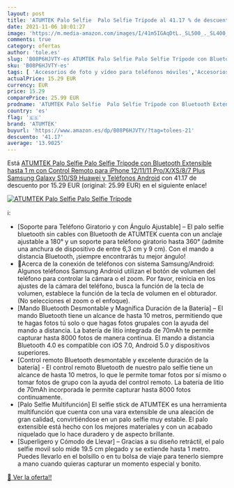 ```yaml
---
layout: post
title: 'ATUMTEK Palo Selfie  Palo Selfie Trípode al 41.17 % de descuento'
date: 2021-11-06 10:01:27
image: 'https://m.media-amazon.com/images/I/41m5IGAqDtL._SL500_._SL400_.jpg'
comments: true
category: ofertas
author: 'tole.es'
slug: 'B08P6HJVTY-es ATUMTEK Palo Selfie Palo Selfie Trípode con Bluetooth...'
sku: 'B08P6HJVTY-es'
tags: [ 'Accesorios de foto y vídeo para teléfonos móviles','Accesorios para móviles','Comunicación móvil y accesorios','Electrónica','Trípodes para teléfonos móviles','atumtek','iphone', ]
actualPrice: 15.29 EUR
currency: EUR
price: 15.29
comparePrice: 25.99 EUR
prodname: 'ATUMTEK Palo Selfie  Palo Selfie Trípode con Bluetooth Extensible hasta 1 m con Control Remoto para iPhone 12/11/11 Pro/X/XS/8/7 Plus  Samsung Galaxy S10/S9  Huawei y Teléfonos Android'
country: 'es'
flag: '🇪🇸'
brand: 'ATUMTEK'
buyurl: 'https://www.amazon.es/dp/B08P6HJVTY/?tag=tolees-21'
descuento: '41.17'
average: '13.9025'
---
```


Está [ATUMTEK Palo Selfie  Palo Selfie Trípode con Bluetooth Extensible hasta 1 m con Control Remoto para iPhone 12/11/11 Pro/X/XS/8/7 Plus  Samsung Galaxy S10/S9  Huawei y Teléfonos Android](https://www.amazon.es/dp/B08P6HJVTY/?tag=tolees-21) con 41.17 de descuento por 15.29 EUR (original: 25.99 EUR) en el siguiente enlace!

[![ATUMTEK Palo Selfie  Palo Selfie Trípode](https://m.media-amazon.com/images/I/41m5IGAqDtL._SL500_._SL400_.jpg)](https://www.amazon.es/dp/B08P6HJVTY/?tag=tolees-21)

ℹ️:

- [Soporte para Teléfono Giratorio y con Ángulo Ajustable] – El palo selfie bluetooth sin cables con Bluetooth de ATUMTEK cuenta con un anclaje ajustable a 180° y un soporte para teléfono giratorio hasta 360° (admite una anchura de dispositivo de entre 6,3 cm y 9 cm). Con el mando a distancia Bluetooth, ¡siempre encontrarás tu mejor ángulo!
- 📝Acerca de la conexión de teléfonos con sistema Samsung/Android: Algunos teléfonos Samsung Android utilizan el botón de volumen del teléfono para controlar la cámara o el zoom. Por favor, reinicia en los ajustes de la cámara del teléfono, busca la función de la tecla de volumen, establece la función de la tecla de volumen en el obturador. (No selecciones el zoom o el enfoque).
- [Mando Bluetooth Desmontable y Magnífica Duración de la Batería] – El mando Bluetooth tiene un alcance de hasta 10 metros, permitiendo que te hagas fotos tú solo o que hagas fotos grupales con la ayuda del mando a distancia. La batería de litio integrada de 70mAh te permite capturar hasta 8000 fotos de manera continua. El mando a distancia Bluetooth 4.0 es compatible con iOS 7.0, Android 5.0 y dispositivos superiores.
- [Control remoto Bluetooth desmontable y excelente duración de la batería] - El control remoto Bluetooth de nuestro palo selfie tiene un alcance de hasta 10 metros, lo que le permite tomar fotos por sí mismo o tomar fotos de grupo con la ayuda del control remoto. La batería de litio de 70mAh incorporada le permite capturar hasta 8000 fotos continuamente.
- [Palo Selfie Multifunción] El selfie stick de ATUMTEK es una herramienta multifunción que cuenta con una vara extensible de una aleación de gran calidad, convirtiéndose en un palo selfie muy estable. El palo extensible está hecho con los mejores materiales y con un acabado niquelado que lo hace duradero y de aspecto brillante.
- [Superligero y Cómodo de Llevar] – Gracias a su diseño retráctil, el palo selfie movil solo mide 19.5 cm plegado y se extiende hasta 1 metro. Puedes llevarlo en el bolsillo o en tu bolsa de viaje para tenerlo siempre a mano cuando quieras capturar un momento especial y bonito.

[🛒 Ver la oferta!!](https://www.amazon.es/dp/B08P6HJVTY/?tag=tolees-21)
